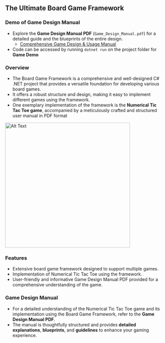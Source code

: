 ## The Ultimate Board Game Framework

### Demo of Game Design Manual 

- Explore the **Game Design Manual PDF** (`Game_Design_Manual.pdf`) for a detailed guide and the blueprints of the entire design.
  - [Comprehensive Game Design & Usage Manual](https://github.com/andrewtclin/board-game-framework-with-num-tic-tac-toe/blob/master/Game_Design_Manual.pdf)
- Code can be accessed by running `dotnet run` on the project folder for **Game Demo**

### Overview

- The Board Game Framework is a comprehensive and well-designed C# .NET project that provides a versatile foundation for developing various board games.
- It offers a robust structure and design, making it easy to implement different games using the framework.
- One exemplary implementation of the framework is the **Numerical Tic Tac Toe game**, accompanied by a meticulously crafted and structured user manual in PDF format

<img src="boardgame_demo.png" alt="Alt Text" width="400" height="auto">

### Features

- Extensive board game framework designed to support multiple games.
- Implementation of Numerical Tic Tac Toe using the framework.
- User-friendly and informative Game Design Manual PDF provided for a comprehensive understanding of the game.

### Game Design Manual

- For a detailed understanding of the Numerical Tic Tac Toe game and its implementation using the Board Game Framework, refer to the **Game Design Manual PDF**.
- The manual is thoughtfully structured and provides **detailed explanations**, **blueprints**, and **guidelines** to enhance your gaming experience.
